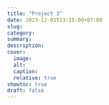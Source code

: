 ```yaml
---
title: "Project 3"
date: 2023-12-01T23:15:00+07:00
slug: 
category: 
summary:
description: 
cover:
  image:  
  alt:
  caption: 
  relative: true
showtoc: true
draft: false
---
```


#

##

###

